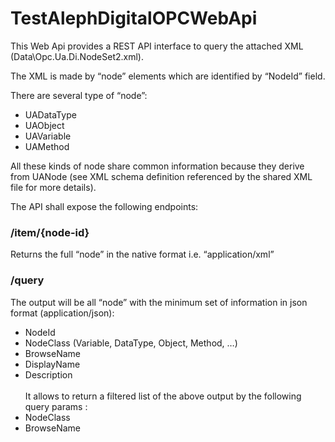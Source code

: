# TestAlephDigitalOPCWebApi

This Web Api provides a REST API interface to query the attached XML (Data\Opc.Ua.Di.NodeSet2.xml).

The XML is made by “node” elements which are identified by “NodeId” field.

There are several type of “node”:
- UADataType
- UAObject
- UAVariable
- UAMethod

All these kinds of node share common information because they derive from UANode (see XML schema definition referenced by the shared XML file for more details).

The API shall expose the following endpoints:

### /item/{node-id} </br>
Returns the full “node” in the native format i.e. “application/xml”

### /query</br>
The output will be all “node” with the minimum set of information in json format (application/json):
 - NodeId
 - NodeClass (Variable, DataType, Object, Method, …)
 - BrowseName
 - DisplayName
 - Description</br></br>
It allows to return a filtered list of the above output by the following query params :
 - NodeClass
 - BrowseName
